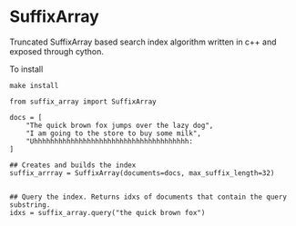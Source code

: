 # SuffixArray 
Truncated SuffixArray based search index algorithm written in c++ and exposed through cython.

To install
```
make install
```

```
from suffix_array import SuffixArray

docs = [
    "The quick brown fox jumps over the lazy dog",
    "I am going to the store to buy some milk",
    "Uhhhhhhhhhhhhhhhhhhhhhhhhhhhhhhhhhhhhhh:
]

## Creates and builds the index
suffix_arrray = SuffixArray(documents=docs, max_suffix_length=32)


## Query the index. Returns idxs of documents that contain the query substring.
idxs = suffix_array.query("the quick brown fox")
```
